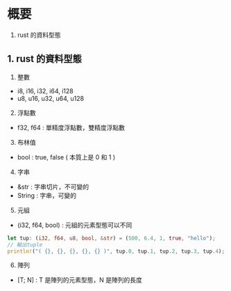 # 概要

1. rust 的資料型態

## 1. rust 的資料型態

1. 整數

- i8, i16, i32, i64, i128
- u8, u16, u32, u64, u128

2. 浮點數

- f32, f64 : 單精度浮點數，雙精度浮點數

3. 布林值

- bool : true, false ( 本質上是 0 和 1 )

4. 字串

- &str : 字串切片，不可變的
- String : 字串，可變的

5. 元組

- (i32, f64, bool) : 元組的元素型態可以不同
```rs
let tup: (i32, f64, u8, bool, &str) = (500, 6.4, 1, true, "hello");
// 輸出tuple
println!("( {}, {}, {}, {}, {} )", tup.0, tup.1, tup.2, tup.3, tup.4);
```

6. 陣列

- [T; N] : T 是陣列的元素型態，N 是陣列的長度